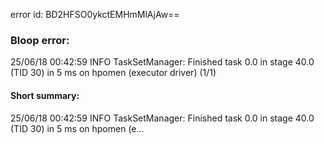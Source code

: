 error id: BD2HFSO0ykctEMHmMlAjAw==
### Bloop error:

25/06/18 00:42:59 INFO TaskSetManager: Finished task 0.0 in stage 40.0 (TID 30) in 5 ms on hpomen (executor driver) (1/1)
#### Short summary: 

25/06/18 00:42:59 INFO TaskSetManager: Finished task 0.0 in stage 40.0 (TID 30) in 5 ms on hpomen (e...